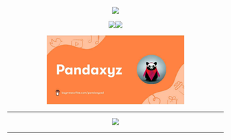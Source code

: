 
</p>
<p align="center">
<a href="https://discord.com/users/801950534680182784">
<img src="https://lanyard-profile-readme.vercel.app/api/801950534680182784?theme=dark&bg=292b2f&animated=true&hideDiscrim=true&borderRadius=27px&idleMessage=Always%20programming%20💗">
 </a>


<p align="center">
<a href="https://www.twitter.com/Pandaxyzzz" target="_blank" rel="noreferrer"><img
src="https://img.shields.io/twitter/follow/Pandaxyzzz?logo=twitter&style=for-the-badge&color=0891b2&labelColor=1c1917"
/></a><a href="https://www.github.com/Pandaxyz-xd" target="_blank" rel="noreferrer"><img
src="https://img.shields.io/github/followers/Pandaxyz-xd?logo=github&style=for-the-badge&color=0891b2&labelColor=1c1917" /></a>
</p>

<p align="center">
  <a href="https://www.buymeacoffee.com/pandaxyzxd">
  <img widht="160px" height="160px" src="bmac.jpg">
  </a>
  
---
<p align="center">
<img src="https://skillicons.dev/icons?i=c,cs,cpp,py,php,nodejs,java,godot,js,ts,html,css,&theme=dark"/>
</p>

---
